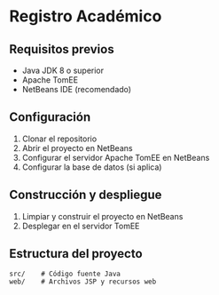 # Registro Académico

## Requisitos previos
- Java JDK 8 o superior
- Apache TomEE
- NetBeans IDE (recomendado)

## Configuración
1. Clonar el repositorio
2. Abrir el proyecto en NetBeans
3. Configurar el servidor Apache TomEE en NetBeans
4. Configurar la base de datos (si aplica)

## Construcción y despliegue
1. Limpiar y construir el proyecto en NetBeans
2. Desplegar en el servidor TomEE

## Estructura del proyecto
```
src/    # Código fuente Java
web/    # Archivos JSP y recursos web
```
